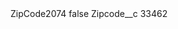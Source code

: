 <?xml version="1.0" encoding="UTF-8"?>
<CustomMetadata xmlns="http://soap.sforce.com/2006/04/metadata" xmlns:xsi="http://www.w3.org/2001/XMLSchema-instance" xmlns:xsd="http://www.w3.org/2001/XMLSchema">
    <label>ZipCode2074</label>
    <protected>false</protected>
    <values>
        <field>Zipcode__c</field>
        <value xsi:type="xsd:string">33462</value>
    </values>
</CustomMetadata>
